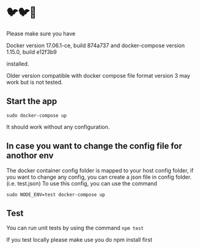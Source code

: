 # 🐦🐦🚚

Please make sure you have 

Docker version 17.06.1-ce, build 874a737 and 
docker-compose version 1.15.0, build e12f3b9

installed. 

Older version compatible with docker compose file format version 3 may work but is not tested.

## Start the app
`sudo docker-compose up`

It should work without any configuration.

## In case you want to change the config file for anothor env
The docker container config folder is mapped to your host config folder, if you want to change any config,
you can create a json file in config folder. (i.e. test.json)
To use this config, you can use the command

`sudo NODE_ENV=test docker-compose up`

## Test

You can run unit tests by using the command
`npm test`

If you test locally please make use you do npm install first
